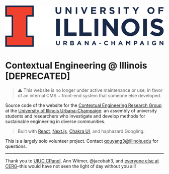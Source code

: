 ![UIUC](public/vector-graphics/full-wordmark.svg)

# Contextual Engineering @ Illinois [DEPRECATED]

> :warning: This website is no longer under active maintenance or use, in favor of an internal CMS + front-end system that someone else developed.

Source code of the website for the [Contextual Engineering Research Group](https://contextual.engineering.illinois.edu/) at the [University of Illinois Urbana-Champaign](https://illinois.edu/): an assembly of university students and researchers who investigate and develop methods for sustainable engineering in diverse communities.

> Built with [React](https://reactjs.org/), [Next.js](https://nextjs.org/), [Chakra UI](https://chakra-ui.com/), and haphazard Googling.

This is a largely solo volunteer project. Contact qouyang3@illinois.edu for questions.

---

Thank you to [UIUC CPanel](https://web.illinois.edu/), Ann Witmer, @jacobah3, and [everyone else at CERG](https://contextual.engineering.illinois.edu/)–this would have not seen the light of day without you all!
